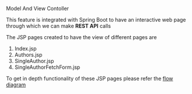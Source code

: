 Model And View Contoller

This feature is integrated with Spring Boot to have an interactive 
web page through which we can make **REST API** calls

The JSP pages created to have the view of different pages are
1) Index.jsp
2) Authors.jsp
3) SingleAuthor.jsp
4) SingleAuthorFetchForm.jsp

To get in depth functionality of these JSP pages 
please refer the [flow diagram](../images/flow_diagram.png)
